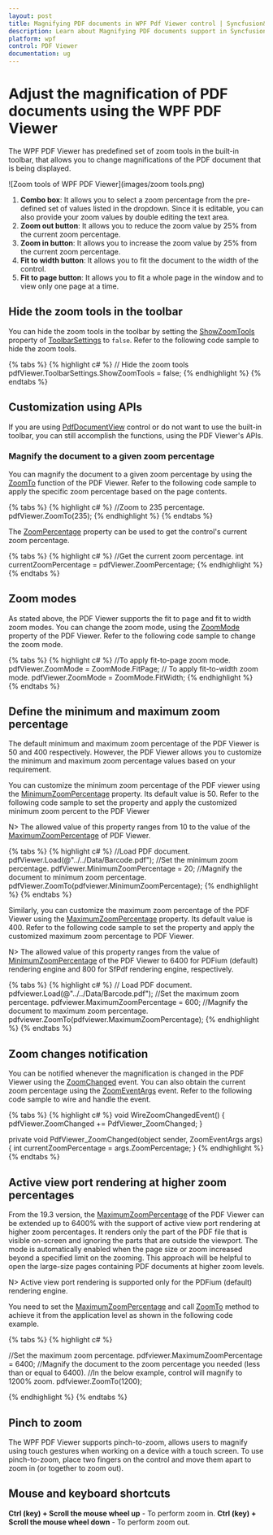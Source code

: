 ```yaml
---
layout: post
title: Magnifying PDF documents in WPF Pdf Viewer control | Syncfusion&reg;
description: Learn about Magnifying PDF documents support in Syncfusion&reg; WPF Pdf Viewer control, its elements and more.
platform: wpf
control: PDF Viewer
documentation: ug
---
```


# Adjust the magnification of PDF documents using the WPF PDF Viewer

The WPF PDF Viewer has predefined set of zoom tools in the built-in toolbar, that allows you to change magnifications of the PDF document that is being displayed.

![Zoom tools of WPF PDF Viewer](images/zoom tools.png)

1.	**Combo box**: It allows you to select a zoom percentage from the pre-defined set of values listed in the dropdown. Since it is editable, you can also provide your zoom values by double editing the text area.
2.	**Zoom out button**: It allows you to reduce the zoom value by 25% from the current zoom percentage.
3.	**Zoom in button**: It allows you to increase the zoom value by 25% from the current zoom percentage.
4.	**Fit to width button**: It allows you to fit the document to the width of the control.
5.	**Fit to page button**: It allows you to fit a whole page in the window and to view only one page at a time.

## Hide the zoom tools in the toolbar

You can hide the zoom tools in the toolbar by setting the [ShowZoomTools](https://help.syncfusion.com/cr/wpf/Syncfusion.Windows.PdfViewer.PdfViewerToolbarSettings.html#Syncfusion_Windows_PdfViewer_PdfViewerToolbarSettings_ShowZoomTools) property of [ToolbarSettings](https://help.syncfusion.com/cr/wpf/Syncfusion.Windows.PdfViewer.PdfViewerControl.html#Syncfusion_Windows_PdfViewer_PdfViewerControl_ToolbarSettings) to `false`. Refer to the following code sample to hide the zoom tools.

{% tabs %}
{% highlight c# %}
// Hide the zoom tools
pdfViewer.ToolbarSettings.ShowZoomTools = false;
{% endhighlight %}
{% endtabs %}

## Customization using APIs

If you are using [PdfDocumentView](https://help.syncfusion.com/cr/wpf/Syncfusion.Windows.PdfViewer.PdfDocumentView.html) control or do not want to use the built-in toolbar, you can still accomplish the functions, using the PDF Viewer's APIs. 

### Magnify the document to a given zoom percentage

You can magnify the document to a given zoom percentage by using the [ZoomTo](https://help.syncfusion.com/cr/wpf/Syncfusion.Windows.PdfViewer.PdfViewerControl.html#Syncfusion_Windows_PdfViewer_PdfViewerControl_ZoomTo_System_Int32_) function of the PDF Viewer. Refer to the following code sample to apply the specific zoom percentage based on the page contents.

{% tabs %}
{% highlight c# %}
//Zoom to 235 percentage.
pdfViewer.ZoomTo(235);
{% endhighlight %}
{% endtabs %}

The [ZoomPercentage](https://help.syncfusion.com/cr/wpf/Syncfusion.Windows.PdfViewer.PdfViewerControl.html#Syncfusion_Windows_PdfViewer_PdfViewerControl_ZoomPercentage) property can be used to get the control's current zoom percentage.

{% tabs %}
{% highlight c# %}
//Get the current zoom percentage.
int currentZoomPercentage = pdfViewer.ZoomPercentage;
{% endhighlight %}
{% endtabs %}

## Zoom modes

As stated above, the PDF Viewer supports the fit to page and fit to width zoom modes. You can change the zoom mode, using the [ZoomMode](https://help.syncfusion.com/cr/wpf/Syncfusion.Windows.PdfViewer.PdfViewerControl.html#Syncfusion_Windows_PdfViewer_PdfViewerControl_ZoomMode) property of the PDF Viewer. Refer to the following code sample to change the zoom mode.

{% tabs %}
{% highlight c# %}
//To apply fit-to-page zoom mode.
pdfViewer.ZoomMode = ZoomMode.FitPage;
// To apply fit-to-width zoom mode.
pdfViewer.ZoomMode = ZoomMode.FitWidth;
{% endhighlight %}
{% endtabs %}

## Define the minimum and maximum zoom percentage

The default minimum and maximum zoom percentage of the PDF Viewer is 50 and 400 respectively. However, the PDF Viewer allows you to customize the minimum and maximum zoom percentage values based on your requirement.

You can customize the minimum zoom percentage of the PDF viewer using the [MinimumZoomPercentage](https://help.syncfusion.com/cr/wpf/Syncfusion.Windows.PdfViewer.PdfViewerControl.html#Syncfusion_Windows_PdfViewer_PdfViewerControl_MinimumZoomPercentage) property. Its default value is 50. Refer to the following code sample to set the property and apply the customized minimum zoom percent to the PDF Viewer

N> The allowed value of this property ranges from 10 to the value of the [MaximumZoomPercentage](https://help.syncfusion.com/cr/wpf/Syncfusion.Windows.PdfViewer.PdfViewerControl.html#Syncfusion_Windows_PdfViewer_PdfViewerControl_MaximumZoomPercentage) of PDF Viewer.

{% tabs %}
{% highlight c# %}
//Load PDF document.
pdfViewer.Load(@"../../Data/Barcode.pdf");
//Set the minimum zoom percentage.
pdfViewer.MinimumZoomPercentage = 20;
//Magnify the document to minimum zoom percentage.
pdfViewer.ZoomTo(pdfviewer.MinimumZoomPercentage);
{% endhighlight %}
{% endtabs %}

Similarly, you can customize the maximum zoom percentage of the PDF Viewer using the [MaximumZoomPercentage](https://help.syncfusion.com/cr/wpf/Syncfusion.Windows.PdfViewer.PdfViewerControl.html#Syncfusion_Windows_PdfViewer_PdfViewerControl_MaximumZoomPercentage) property. Its default value is 400. Refer to the following code sample to set the property and apply the customized maximum zoom percentage to PDF Viewer.

N> The allowed value of this property ranges from the value of [MinimumZoomPercentage](https://help.syncfusion.com/cr/wpf/Syncfusion.Windows.PdfViewer.PdfViewerControl.html#Syncfusion_Windows_PdfViewer_PdfViewerControl_MinimumZoomPercentage) of the PDF Viewer to 6400 for PDFium (default) rendering engine and 800 for SfPdf rendering engine, respectively.

{% tabs %}
{% highlight c# %}
// Load PDF document.
pdfviewer.Load(@"../../Data/Barcode.pdf");
//Set the maximum zoom percentage.
pdfviewer.MaximumZoomPercentage = 600;
//Magnify the document to maximum zoom percentage.
pdfviewer.ZoomTo(pdfviewer.MaximumZoomPercentage);
{% endhighlight %}
{% endtabs %}

## Zoom changes notification

You can be notified whenever the magnification is changed in the PDF Viewer using the [ZoomChanged](https://help.syncfusion.com/cr/wpf/Syncfusion.Windows.PdfViewer.PdfViewerControl.html#Syncfusion_Windows_PdfViewer_PdfViewerControl_ZoomChanged) event. You can also obtain the current zoom percentage using the [ZoomEventArgs](https://help.syncfusion.com/cr/wpf/Syncfusion.Windows.PdfViewer.ZoomEventArgs.html) event. Refer to the following code sample to wire and handle the event.

{% tabs %}
{% highlight c# %}
void WireZoomChangedEvent()
{
    pdfViewer.ZoomChanged += PdfViewer_ZoomChanged;
}

private void PdfViewer_ZoomChanged(object sender, ZoomEventArgs args)
{
    int currentZoomPercentage = args.ZoomPercentage;
}
{% endhighlight %}
{% endtabs %}

## Active view port rendering at higher zoom percentages

From the 19.3 version, the [MaximumZoomPercentage](https://help.syncfusion.com/cr/wpf/Syncfusion.Windows.PdfViewer.PdfViewerControl.html#Syncfusion_Windows_PdfViewer_PdfViewerControl_MaximumZoomPercentage) of the PDF Viewer can be extended up to 6400% with the support of active view port rendering at higher zoom percentages. It renders only the part of the PDF file that is visible on-screen and ignoring the parts that are outside the viewport. The mode is automatically enabled when the page size or zoom increased beyond a specified limit on the zooming.  This approach will be helpful to open the large-size pages containing PDF documents at higher zoom levels.

N> Active view port rendering is supported only for the PDFium (default) rendering engine.

You need to set the [MaximumZoomPercentage](https://help.syncfusion.com/cr/wpf/Syncfusion.Windows.PdfViewer.PdfViewerControl.html#Syncfusion_Windows_PdfViewer_PdfViewerControl_MaximumZoomPercentage) and call [ZoomTo](https://help.syncfusion.com/cr/wpf/Syncfusion.Windows.PdfViewer.PdfViewerControl.html#Syncfusion_Windows_PdfViewer_PdfViewerControl_ZoomTo_System_Int32_) method to achieve it from the application level as shown in the following code example. 

{% tabs %}
{% highlight c# %}

//Set the maximum zoom percentage.
pdfviewer.MaximumZoomPercentage = 6400;
//Magnify the document to the zoom percentage you needed (less than or equal to 6400).
//In the below example, control will magnify to 1200% zoom.
pdfviewer.ZoomTo(1200);

{% endhighlight %}
{% endtabs %}

## Pinch to zoom

The WPF PDF Viewer supports pinch-to-zoom, allows users to magnify using touch gestures when working on a device with a touch screen. To use pinch-to-zoom, place two fingers on the control and move them apart to zoom in (or together to zoom out).

## Mouse and keyboard shortcuts

**Ctrl (key) + Scroll the mouse wheel up** - To perform zoom in.
**Ctrl (key) + Scroll the mouse wheel down** - To perform zoom out.
